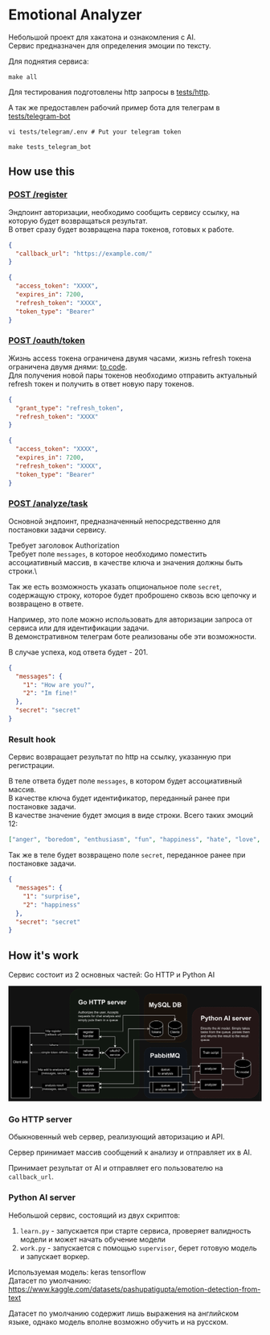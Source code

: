 # Emotional Analyzer

Небольшой проект для хакатона и ознакомления с AI.\
Сервис предназначен для определения эмоции по тексту.

Для поднятия сервиса:
```shell
make all
```

Для тестирования подготовлены http запросы в [tests/http](tests/http).

А так же предоставлен рабочий пример бота для телеграм в [tests/telegram-bot](tests/telegram-bot) 
```shell
vi tests/telegram/.env # Put your telegram token
```
```shell
make tests_telegram_bot
```

## How use this

### [POST /register](tests/http/register.http)

Эндпоинт авторизации, необходимо сообщить сервису ссылку, на которую будет возвращаться результат.\
В ответ сразу будет возвращена пара токенов, готовых к работе.

```json
{
  "callback_url": "https://example.com/"
}
```
```json
{
  "access_token": "XXXX",
  "expires_in": 7200,
  "refresh_token": "XXXX",
  "token_type": "Bearer"
}
```

### [POST /oauth/token](tests/http/token_refresh.http)

Жизнь access токена ограничена двумя часами, жизнь refresh токена ограничена двумя днями: [to code](cmd/factory/http.go#L44-L48).\
Для получения новой пары токенов необходимо отправить актуальный refresh токен и получить в ответ новую пару токенов.

```json
{
  "grant_type": "refresh_token",
  "refresh_token": "XXXX"
}
```
```json
{
  "access_token": "XXXX",
  "expires_in": 7200,
  "refresh_token": "XXXX",
  "token_type": "Bearer"
}
```

### [POST /analyze/task](tests/http/addToAnalysis.http)

Основной эндпоинт, предназначенный непосредственно для постановки задачи сервису.

Требует заголовок Authorization\
Требует поле `messages`, в которое необходимо поместить ассоциативный массив, в качестве ключа и значения должны быть строки.\

Так же есть возможность указать опциональное поле `secret`, содержащую строку,
которое будет проброшено сквозь всю цепочку и возвращено в ответе.

Например, это поле можно использовать для авторизации запроса от сервиса или для идентификации задачи.\
В демонстративном телеграм боте реализованы обе эти возможности.

В случае успеха, код ответа будет - 201.

```json
{
  "messages": {
    "1": "How are you?",
    "2": "Im fine!"
  },
  "secret": "secret"
}
```

### Result hook

Сервис возвращает результат по http на ссылку, указанную при регистрации.

В теле ответа будет поле `messages`, в котором будет ассоциативный массив.\
В качестве ключа будет идентификатор, переданный ранее при постановке задачи.\
В качестве значение будет эмоция в виде строки. Всего таких эмоций 12:
```json
["anger", "boredom", "enthusiasm", "fun", "happiness", "hate", "love", "neutral", "relief", "sadness", "surprise", "worry"]
```

Так же в теле будет возвращено поле `secret`, переданное ранее при постановке задачи.

```json
{
  "messages": {
    "1": "surprise",
    "2": "happiness"
  },
  "secret": "secret"
}
```

## How it's work

Сервис состоит из 2 основных частей: Go HTTP и Python AI 

![main_scheme.png](docs%2Fmain_scheme.png)

### Go HTTP server

Обыкновенный web сервер, реализующий авторизацию и API.

Сервер принимает массив сообщений к анализу и отправляет их в AI.

Принимает результат от AI и отправляет его пользователю на `callback_url`.

### Python AI server

Небольшой сервис, состоящий из двух скриптов:
1. `learn.py` - запускается при старте сервиса, проверяет валидность модели и может начать обучение модели
2. `work.py` - запускается с помощью `supervisor`, берет готовую модель и запускает воркер.

Используемая модель: keras tensorflow\
Датасет по умолчанию: https://www.kaggle.com/datasets/pashupatigupta/emotion-detection-from-text

Датасет по умолчанию содержит лишь выражения на английском языке, однако модель вполне возможно обучить и на русском.



